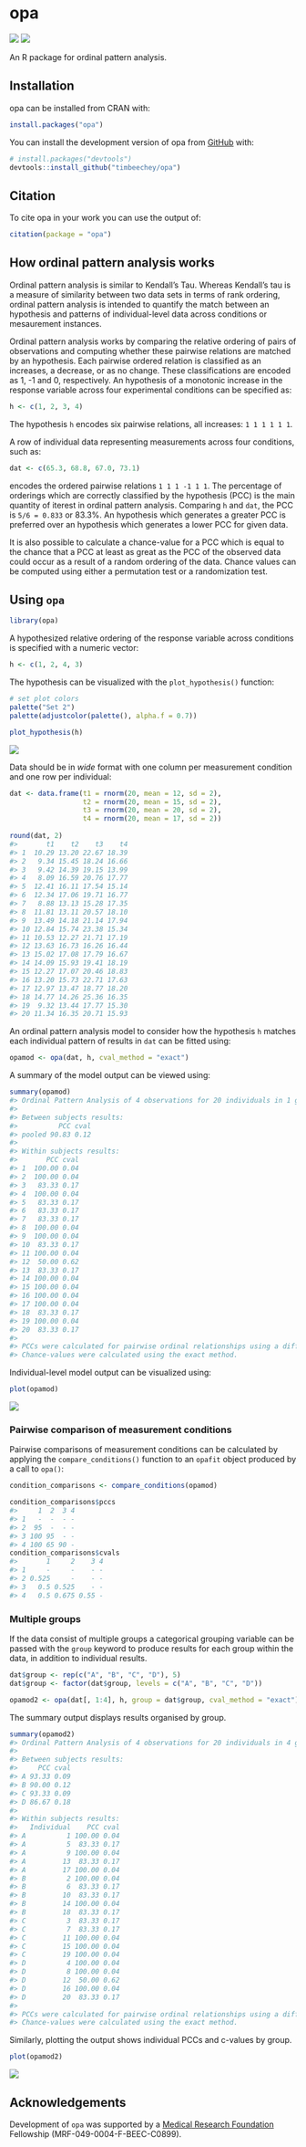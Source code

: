 
<!-- README.md is generated from README.Rmd. Please edit that file -->

# opa

<!-- badges: start -->

![](https://www.r-pkg.org/badges/version-ago/opa?color=orange)
![](https://cranlogs.r-pkg.org/badges/grand-total/opa)
<!-- badges: end -->

An R package for ordinal pattern analysis.

## Installation

opa can be installed from CRAN with:

``` r
install.packages("opa")
```

You can install the development version of opa from
[GitHub](https://github.com/) with:

``` r
# install.packages("devtools")
devtools::install_github("timbeechey/opa")
```

## Citation

To cite opa in your work you can use the output of:

``` r
citation(package = "opa")
```

## How ordinal pattern analysis works

Ordinal pattern analysis is similar to Kendall’s Tau. Whereas Kendall’s
tau is a measure of similarity between two data sets in terms of rank
ordering, ordinal pattern analysis is intended to quantify the match
between an hypothesis and patterns of individual-level data across
conditions or mesaurement instances.

Ordinal pattern analysis works by comparing the relative ordering of
pairs of observations and computing whether these pairwise relations are
matched by an hypothesis. Each pairwise ordered relation is classified
as an increases, a decrease, or as no change. These classifications are
encoded as 1, -1 and 0, respectively. An hypothesis of a monotonic
increase in the response variable across four experimental conditions
can be specified as:

``` r
h <- c(1, 2, 3, 4)
```

The hypothesis `h` encodes six pairwise relations, all increases:
`1 1 1 1 1 1`.

A row of individual data representing measurements across four
conditions, such as:

``` r
dat <- c(65.3, 68.8, 67.0, 73.1)
```

encodes the ordered pairwise relations `1 1 1 -1 1 1`. The percentage of
orderings which are correctly classified by the hypothesis (PCC) is the
main quantity of iterest in ordinal pattern analysis. Comparing `h` and
`dat`, the PCC is `5/6 = 0.833` or 83.3%. An hypothesis which generates
a greater PCC is preferred over an hypothesis which generates a lower
PCC for given data.

It is also possible to calculate a chance-value for a PCC which is equal
to the chance that a PCC at least as great as the PCC of the observed
data could occur as a result of a random ordering of the data. Chance
values can be computed using either a permutation test or a
randomization test.

## Using `opa`

``` r
library(opa)
```

A hypothesized relative ordering of the response variable across
conditions is specified with a numeric vector:

``` r
h <- c(1, 2, 4, 3)
```

The hypothesis can be visualized with the `plot_hypothesis()` function:

``` r
# set plot colors
palette("Set 2")
palette(adjustcolor(palette(), alpha.f = 0.7))

plot_hypothesis(h)
```

<img src="man/figures/README-plot_hypothesis-1.png" style="display: block; margin: auto;" />

Data should be in *wide* format with one column per measurement
condition and one row per individual:

``` r
dat <- data.frame(t1 = rnorm(20, mean = 12, sd = 2),
                  t2 = rnorm(20, mean = 15, sd = 2),
                  t3 = rnorm(20, mean = 20, sd = 2),
                  t4 = rnorm(20, mean = 17, sd = 2))
                  
round(dat, 2)
#>       t1    t2    t3    t4
#> 1  10.29 13.20 22.67 18.39
#> 2   9.34 15.45 18.24 16.66
#> 3   9.42 14.39 19.15 13.99
#> 4   8.09 16.59 20.76 17.77
#> 5  12.41 16.11 17.54 15.14
#> 6  12.34 17.06 19.71 16.77
#> 7   8.88 13.13 15.28 17.35
#> 8  11.81 13.11 20.57 18.10
#> 9  13.49 14.18 21.14 17.94
#> 10 12.84 15.74 23.38 15.34
#> 11 10.53 12.27 21.71 17.19
#> 12 13.63 16.73 16.26 16.44
#> 13 15.02 17.08 17.79 16.67
#> 14 14.09 15.93 19.41 18.19
#> 15 12.27 17.07 20.46 18.83
#> 16 13.20 15.73 22.71 17.63
#> 17 12.97 13.47 18.77 18.20
#> 18 14.77 14.26 25.36 16.35
#> 19  9.32 13.44 17.77 15.30
#> 20 11.34 16.35 20.71 15.93
```

An ordinal pattern analysis model to consider how the hypothesis `h`
matches each individual pattern of results in `dat` can be fitted using:

``` r
opamod <- opa(dat, h, cval_method = "exact")
```

A summary of the model output can be viewed using:

``` r
summary(opamod)
#> Ordinal Pattern Analysis of 4 observations for 20 individuals in 1 group 
#> 
#> Between subjects results:
#>          PCC cval
#> pooled 90.83 0.12
#> 
#> Within subjects results:
#>       PCC cval
#> 1  100.00 0.04
#> 2  100.00 0.04
#> 3   83.33 0.17
#> 4  100.00 0.04
#> 5   83.33 0.17
#> 6   83.33 0.17
#> 7   83.33 0.17
#> 8  100.00 0.04
#> 9  100.00 0.04
#> 10  83.33 0.17
#> 11 100.00 0.04
#> 12  50.00 0.62
#> 13  83.33 0.17
#> 14 100.00 0.04
#> 15 100.00 0.04
#> 16 100.00 0.04
#> 17 100.00 0.04
#> 18  83.33 0.17
#> 19 100.00 0.04
#> 20  83.33 0.17
#> 
#> PCCs were calculated for pairwise ordinal relationships using a difference threshold of 0.
#> Chance-values were calculated using the exact method.
```

Individual-level model output can be visualized using:

``` r
plot(opamod)
```

<img src="man/figures/README-plot_opamod1-1.png" style="display: block; margin: auto;" />

### Pairwise comparison of measurement conditions

Pairwise comparisons of measurement conditions can be calculated by
applying the `compare_conditions()` function to an `opafit` object
produced by a call to `opa()`:

``` r
condition_comparisons <- compare_conditions(opamod)

condition_comparisons$pccs
#>     1  2  3 4
#> 1   -  -  - -
#> 2  95  -  - -
#> 3 100 95  - -
#> 4 100 65 90 -
condition_comparisons$cvals
#>       1     2    3 4
#> 1     -     -    - -
#> 2 0.525     -    - -
#> 3   0.5 0.525    - -
#> 4   0.5 0.675 0.55 -
```

### Multiple groups

If the data consist of multiple groups a categorical grouping variable
can be passed with the `group` keyword to produce results for each group
within the data, in addition to individual results.

``` r
dat$group <- rep(c("A", "B", "C", "D"), 5)
dat$group <- factor(dat$group, levels = c("A", "B", "C", "D"))

opamod2 <- opa(dat[, 1:4], h, group = dat$group, cval_method = "exact")
```

The summary output displays results organised by group.

``` r
summary(opamod2)
#> Ordinal Pattern Analysis of 4 observations for 20 individuals in 4 groups 
#> 
#> Between subjects results:
#>     PCC cval
#> A 93.33 0.09
#> B 90.00 0.12
#> C 93.33 0.09
#> D 86.67 0.18
#> 
#> Within subjects results:
#>   Individual    PCC cval
#> A          1 100.00 0.04
#> A          5  83.33 0.17
#> A          9 100.00 0.04
#> A         13  83.33 0.17
#> A         17 100.00 0.04
#> B          2 100.00 0.04
#> B          6  83.33 0.17
#> B         10  83.33 0.17
#> B         14 100.00 0.04
#> B         18  83.33 0.17
#> C          3  83.33 0.17
#> C          7  83.33 0.17
#> C         11 100.00 0.04
#> C         15 100.00 0.04
#> C         19 100.00 0.04
#> D          4 100.00 0.04
#> D          8 100.00 0.04
#> D         12  50.00 0.62
#> D         16 100.00 0.04
#> D         20  83.33 0.17
#> 
#> PCCs were calculated for pairwise ordinal relationships using a difference threshold of 0.
#> Chance-values were calculated using the exact method.
```

Similarly, plotting the output shows individual PCCs and c-values by
group.

``` r
plot(opamod2)
```

<img src="man/figures/README-plot_opamod2-1.png" style="display: block; margin: auto;" />

## Acknowledgements

Development of `opa` was supported by a [Medical Research
Foundation](https://www.medicalresearchfoundation.org.uk/) Fellowship
(MRF-049-0004-F-BEEC-C0899).
